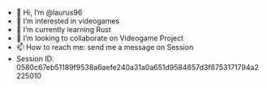 - 👋 Hi, I’m @laurus96
- 👀 I’m interested in videogames
- 🌱 I’m currently learning Rust
- 💞️ I’m looking to collaborate on Videogame Project
- 📫 How to reach me: send me a message on Session
- Session ID: 0580c67eb51189f9538a6aefe240a31a0a651d9584657d3f8753171794a2225010 

<!---
laurus96/laurus96 is a ✨ special ✨ repository because its `README.md` (this file) appears on your GitHub profile.
You can click the Preview link to take a look at your changes.
--->
